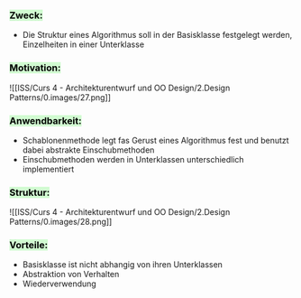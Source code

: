 
### <mark style="background: #BBFABBA6;">Zweck:</mark>

- Die Struktur eines Algorithmus soll in der Basisklasse festgelegt werden, Einzelheiten in einer Unterklasse

### <mark style="background: #BBFABBA6;">Motivation:</mark>


![[ISS/Curs 4 - Architekturentwurf und OO Design/2.Design Patterns/0.images/27.png]]


### <mark style="background: #BBFABBA6;">Anwendbarkeit:</mark>

- Schablonenmethode legt fas Gerust eines Algorithmus fest und benutzt dabei abstrakte Einschubmethoden
- Einschubmethoden werden in Unterklassen unterschiedlich implementiert


### <mark style="background: #BBFABBA6;">Struktur:</mark>


![[ISS/Curs 4 - Architekturentwurf und OO Design/2.Design Patterns/0.images/28.png]]


### <mark style="background: #BBFABBA6;">Vorteile:</mark>

- Basisklasse ist nicht abhangig von ihren Unterklassen
- Abstraktion von Verhalten
- Wiederverwendung